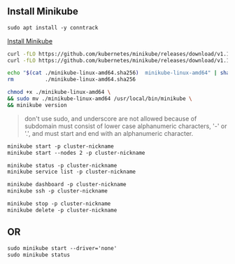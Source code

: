 ## Install Minikube
```txt
sudo apt install -y conntrack
```


[Install Minikube](https://kubernetes.io/docs/tasks/tools/install-minikube/)
```bash
curl -fLO https://github.com/kubernetes/minikube/releases/download/v1.13.1/minikube-linux-amd64
curl -fLO https://github.com/kubernetes/minikube/releases/download/v1.13.1/minikube-linux-amd64.sha256

echo "$(cat ./minikube-linux-amd64.sha256)  minikube-linux-amd64" | sha256sum -c
rm          ./minikube-linux-amd64.sha256

chmod +x ./minikube-linux-amd64 \
&& sudo mv ./minikube-linux-amd64 /usr/local/bin/minikube \
&& minikube version
```


> don't use sudo, and underscore are not allowed because of subdomain must consist of lower case alphanumeric characters, '-' or '.', and must start and end with an alphanumeric character.
```txt
minikube start -p cluster-nickname
minikube start --nodes 2 -p cluster-nickname

minikube status -p cluster-nickname
minikube service list -p cluster-nickname

minikube dashboard -p cluster-nickname
minikube ssh -p cluster-nickname

minikube stop -p cluster-nickname
minikube delete -p cluster-nickname
```

## OR
```txt
sudo minikube start --driver='none'
sudo minikube status
```
